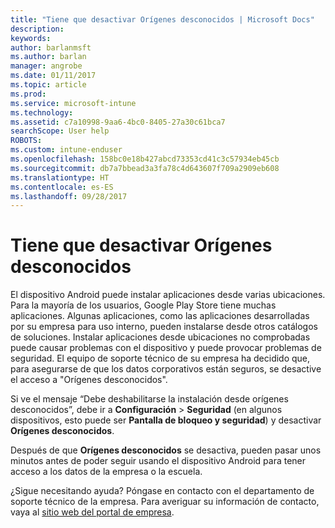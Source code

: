 ```yaml
---
title: "Tiene que desactivar Orígenes desconocidos | Microsoft Docs"
description: 
keywords: 
author: barlanmsft
ms.author: barlan
manager: angrobe
ms.date: 01/11/2017
ms.topic: article
ms.prod: 
ms.service: microsoft-intune
ms.technology: 
ms.assetid: c7a10998-9aa6-4bc0-8405-27a30c61bca7
searchScope: User help
ROBOTS: 
ms.custom: intune-enduser
ms.openlocfilehash: 158bc0e18b427abcd73353cd41c3c57934eb45cb
ms.sourcegitcommit: db7a7bbead3a3fa78c4d643607f709a2909eb608
ms.translationtype: HT
ms.contentlocale: es-ES
ms.lasthandoff: 09/28/2017
---
```

# <a name="you-need-to-turn-off-unknown-sources"></a>Tiene que desactivar Orígenes desconocidos

El dispositivo Android puede instalar aplicaciones desde varias ubicaciones. Para la mayoría de los usuarios, Google Play Store tiene muchas aplicaciones. Algunas aplicaciones, como las aplicaciones desarrolladas por su empresa para uso interno, pueden instalarse desde otros catálogos de soluciones. Instalar aplicaciones desde ubicaciones no comprobadas puede causar problemas con el dispositivo y puede provocar problemas de seguridad. El equipo de soporte técnico de su empresa ha decidido que, para asegurarse de que los datos corporativos están seguros, se desactive el acceso a "Orígenes desconocidos".

Si ve el mensaje “Debe deshabilitarse la instalación desde orígenes desconocidos”, debe ir a **Configuración** > **Seguridad** (en algunos dispositivos, esto puede ser **Pantalla de bloqueo y seguridad**) y desactivar **Orígenes desconocidos**.

Después de que **Orígenes desconocidos** se desactiva, pueden pasar unos minutos antes de poder seguir usando el dispositivo Android para tener acceso a los datos de la empresa o la escuela.

¿Sigue necesitando ayuda? Póngase en contacto con el departamento de soporte técnico de la empresa. Para averiguar su información de contacto, vaya al [sitio web del portal de empresa](https://portal.manage.microsoft.com).

